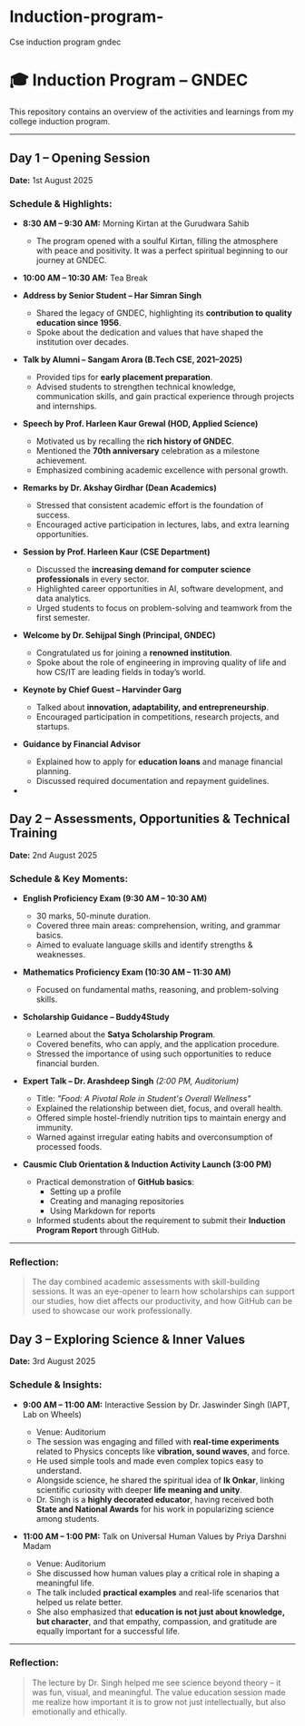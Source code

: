# Induction-program-
Cse induction program gndec
# 🎓 Induction Program – GNDEC

This repository contains an overview of the activities and learnings from my college induction program.

---

## Day 1 – Opening Session
**Date:** 1st August 2025  

### Schedule & Highlights:
- **8:30 AM – 9:30 AM:** Morning Kirtan at the Gurudwara Sahib  
  - The program opened with a soulful Kirtan, filling the atmosphere with peace and positivity. It was a perfect spiritual beginning to our journey at GNDEC.  

- **10:00 AM – 10:30 AM:** Tea Break  

- **Address by Senior Student – Har Simran Singh**  
  - Shared the legacy of GNDEC, highlighting its **contribution to quality education since 1956**.  
  - Spoke about the dedication and values that have shaped the institution over decades.  

- **Talk by Alumni – Sangam Arora (B.Tech CSE, 2021–2025)**  
  - Provided tips for **early placement preparation**.  
  - Advised students to strengthen technical knowledge, communication skills, and gain practical experience through projects and internships.  

- **Speech by Prof. Harleen Kaur Grewal (HOD, Applied Science)**  
  - Motivated us by recalling the **rich history of GNDEC**.  
  - Mentioned the **70th anniversary** celebration as a milestone achievement.  
  - Emphasized combining academic excellence with personal growth.  

- **Remarks by Dr. Akshay Girdhar (Dean Academics)**  
  - Stressed that consistent academic effort is the foundation of success.  
  - Encouraged active participation in lectures, labs, and extra learning opportunities.  

- **Session by Prof. Harleen Kaur (CSE Department)**  
  - Discussed the **increasing demand for computer science professionals** in every sector.  
  - Highlighted career opportunities in AI, software development, and data analytics.  
  - Urged students to focus on problem-solving and teamwork from the first semester.  

- **Welcome by Dr. Sehijpal Singh (Principal, GNDEC)**  
  - Congratulated us for joining a **renowned institution**.  
  - Spoke about the role of engineering in improving quality of life and how CS/IT are leading fields in today’s world.  

- **Keynote by Chief Guest – Harvinder Garg**  
  - Talked about **innovation, adaptability, and entrepreneurship**.  
  - Encouraged participation in competitions, research projects, and startups.  

- **Guidance by Financial Advisor**  
  - Explained how to apply for **education loans** and manage financial planning.  
  - Discussed required documentation and repayment guidelines.  

-


##  Day 2 – Assessments, Opportunities & Technical Training
**Date:** 2nd August 2025  

### Schedule & Key Moments:
- **English Proficiency Exam (9:30 AM – 10:30 AM)**  
  - 30 marks, 50-minute duration.  
  - Covered three main areas: comprehension, writing, and grammar basics.  
  - Aimed to evaluate language skills and identify strengths & weaknesses.  

- **Mathematics Proficiency Exam (10:30 AM – 11:30 AM)**  
  - Focused on fundamental maths, reasoning, and problem-solving skills.  

- **Scholarship Guidance – Buddy4Study**  
  - Learned about the **Satya Scholarship Program**.  
  - Covered benefits, who can apply, and the application procedure.  
  - Stressed the importance of using such opportunities to reduce financial burden.  

- **Expert Talk – Dr. Arashdeep Singh** *(2:00 PM, Auditorium)*  
  - Title: *"Food: A Pivotal Role in Student's Overall Wellness"*  
  - Explained the relationship between diet, focus, and overall health.  
  - Offered simple hostel-friendly nutrition tips to maintain energy and immunity.  
  - Warned against irregular eating habits and overconsumption of processed foods.  

- **Causmic Club Orientation & Induction Activity Launch (3:00 PM)**  
  - Practical demonstration of **GitHub basics**:
    - Setting up a profile  
    - Creating and managing repositories  
    - Using Markdown for reports  
  - Informed students about the requirement to submit their **Induction Program Report** through GitHub.  

---

### Reflection:
> The day combined academic assessments with skill-building sessions. It was an eye-opener to learn how scholarships can support our studies, how diet affects our productivity, and how GitHub can be used to showcase our work professionally.


## Day 3 – Exploring Science & Inner Values
**Date:** 3rd August 2025  

### Schedule & Insights:

- **9:00 AM – 11:00 AM:** Interactive Session by Dr. Jaswinder Singh (IAPT, Lab on Wheels)  
  - Venue: Auditorium  
  - The session was engaging and filled with **real-time experiments** related to Physics concepts like **vibration, sound waves**, and force.  
  - He used simple tools and made even complex topics easy to understand.  
  - Alongside science, he shared the spiritual idea of **Ik Onkar**, linking scientific curiosity with deeper **life meaning and unity**.  
  - Dr. Singh is a **highly decorated educator**, having received both **State and National Awards** for his work in popularizing science among students.  

- **11:00 AM – 1:00 PM:** Talk on Universal Human Values by Priya Darshni Madam  
  - Venue: Auditorium  
  - She discussed how human values play a critical role in shaping a meaningful life.  
  - The talk included **practical examples** and real-life scenarios that helped us relate better.  
  - She also emphasized that **education is not just about knowledge, but character**, and that empathy, compassion, and gratitude are equally important for a successful life.  

---

### Reflection:
> The lecture by Dr. Singh helped me see science beyond theory – it was fun, visual, and meaningful. The value education session made me realize how important it is to grow not just intellectually, but also emotionally and ethically.

